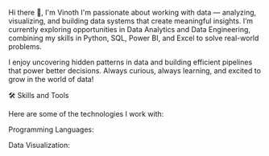 Hi there 👋, I'm Vinoth
I'm passionate about working with data — analyzing, visualizing, and building data systems that create meaningful insights.
I’m currently exploring opportunities in Data Analytics and Data Engineering, combining my skills in Python, SQL, Power BI, and Excel to solve real-world problems.

I enjoy uncovering hidden patterns in data and building efficient pipelines that power better decisions.
Always curious, always learning, and excited to grow in the world of data!

🛠️ Skills and Tools

Here are some of the technologies I work with:

Programming Languages:

Data Visualization:
